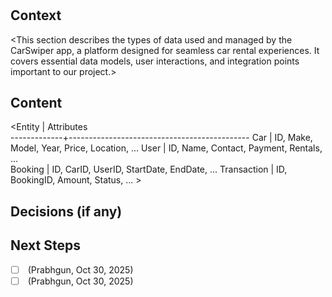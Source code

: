 # <Data Content>
## Context
<This section describes the types of data used and managed by the CarSwiper app, a platform designed for seamless car rental experiences. It covers essential data models, user interactions, and integration points important to our project.>
## Content
<Entity       |  Attributes                                 
-------------+---------------------------------------------
Car          |  ID, Make, Model, Year, Price, Location, ...
User         |  ID, Name, Contact, Payment, Rentals, ...   
Booking      |  ID, CarID, UserID, StartDate, EndDate, ... 
Transaction  |  ID, BookingID, Amount, Status, ...         >
## Decisions (if any)
## Next Steps
- [ ] <Finish setting up our car and booking data. > (Prabhgun, Oct 30, 2025)
- [ ] <Add payment system> (Prabhgun, Oct 30, 2025) 
